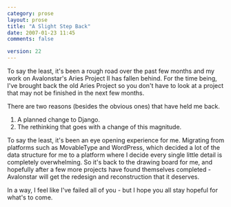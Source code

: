 ```yaml
---
category: prose
layout: prose
title: "A Slight Step Back"
date: 2007-01-23 11:45
comments: false

version: 22
---
```


To say the least, it's been a rough road over the past few months and my work on Avalonstar's Aries Project II has fallen behind. For the time being, I've brought back the old Aries Project so you don't have to look at a project that may not be finished in the next few months.

There are two reasons (besides the obvious ones) that have held me back.

1.  A planned change to Django.
2.  The rethinking that goes with a change of this magnitude.

To say the least, it's been an eye opening experience for me. Migrating from platforms such as MovableType and WordPress, which decided a lot of the data structure for me to a platform where I decide every single little detail is completely overwhelming. So it's back to the drawing board for me, and hopefully after a few more projects have found themselves completed - Avalonstar will get the redesign and reconstruction that it deserves.

In a way, I feel like I've failed all of you - but I hope you all stay hopeful for what's to come.
